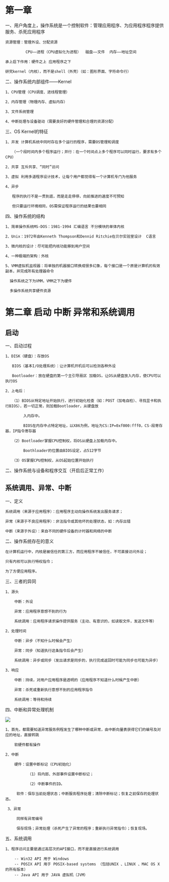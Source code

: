 # 第一章

一、用户角度上，操作系统是一个控制软件：管理应用程序、为应用程序程序提供服务、杀死应用程序
    
    资源管理：管理外设、分配资源
    
             CPU——进程（CPU虚拟化为进程）  磁盘——文件  内存——地址空间
             
    承上启下作用：硬件之上 应用程序之下
    
    研究kernel（内核），而不是shell（外壳）（如：图形界面、字符命令行）
    
二、操作系统内部组件——Kernel

    1、CPU管理（CPU调度、进线程管理）
    
    2、内存管理（物理内存、虚拟内存）
    
    3、文件系统管理
    
    4、中断处理与设备驱动（需要良好的硬件管理和合理的资源分配）
    
三、OS Kernel的特征

    1、并发 计算机系统中同时存在多个运行的程序，需要OS管理和调度
       
       （一个段时间内多个程序运行；并行：在一个时间点上多个程序可以同时运行，要求有多个CPU）
       
    2、共享 互斥共享、“同时”访问
    
    3、虚拟 利用多道程序设计技术，让每个用户都觉得有一个计算机专门为他服务
    
    4、异步
    
       程序的执行不是一贯到底，而是走走停停，向前推进的速度不可预知
       
       但只要运行环境相同，OS需保证程序运行的结果也要相同
    
四、操作系统的结构

    1、简单操作系统MS-DOS：1981-1994 汇编语言 不分模块的单体内核
    
    2、Unix：1972年由Kenneth Thompson和Dennid Ritchie在贝尔实验室设计  C语言
    
    3、微内核的设计：尽可能把内核功能移到用户空间
    
    4、一种极端的架构：外核
    
    5、VMM虚拟机监视器：将单独的机器接口转换成很多幻象，每个接口是一个原是计算机的有效副本，并完成所有处理器命令
    
      操作系统之下为VMM，VMM之下为硬件
      
      多操作系统共享硬件资源
      
# 第二章 启动 中断 异常和系统调用

## 启动

一、启动过程

    1、DISK（硬盘）：存放OS    
    
       BIOS（基本I/O处理系统）：让计算机开机后可以检测各种外设  
       
       Bootloader：放在硬盘的第一个主引导扇区 加载OS，让OS从硬盘放入内存，使CPU可以执行OS
       
    2、上电后：
    
       （1）BIOS从特定地址开始执行，进行初始化检查（如：POST（加电自检）、寻找显卡和执行BIOS），若一切正常，则加载Bootloader，从硬盘放
       
            入内存中。
    
            BIOS在内存中占特定地址，以X86为例，地址为CS:IP=0xf000:fff0，CS-段寄存器，IP指令寄存器
           
       （2）Bootloader掌握CPU控制权，将OS从硬盘上加载内存中。    
       
            Boothloader的位置由BIOS设定，占512字节
            
       （3）OS掌握CPU控制权，从OS起始位置开始执行
       
二、操作系统与设备和程序交互（开启后正常工作）

## 系统调用、异常、中断

一、定义

    系统调用（来源于应用程序）：应用程序主动向操作系统发出服务请求；

    异常（来源于不良应用程序）：非法指令或其他坏的处理状态，如：内存出错
    
    中断（来源于外设）：来自不同的硬件设备的计时器和网络的中断
    
二、操作系统存在的意义

    在计算机运行中，内核是被信任的第三方，而应用程序不被信任，不可直接访问外设；
    
    只有内核可以执行特权指令；
    
    为了方便应用程序。
    
三、三者的异同

    1、源头
    
        中断：外设
        
        异常：应用程序意想不到的行为
        
        系统调用：应用程序请求操作提供服务（主动、有意识的，如读取文件，发送文件等）
   
    2、处理时间
   
        中断：异步（不知什么时候会产生）
        
        异常：同步（知道执行这条指令后会产生）
        
        系统调用：异步或同步（发出请求是同步的，执行完成返回时可能为同步也可能为异步）
        
    3、响应
        
        中断：持续，对用户应用程序是透明的（应用程序不知道什么时候产生中断）
        
        异常：杀死或重新执行意想不到的应用程序指令
        
        系统调用：等待和持续
       
四、中断和异常处理机制

![](https://i.bmp.ovh/imgs/2020/04/5ca03bd05d40b7a5.png)

    1、首先，都需要知道异常服务例程发生了哪种中断或异常，由中断向量表获得它们的编号及对应的地址，直接转跳
        
        软硬件都有操作
        
    2、中断
    
        硬件：设置中断标记（CPU初始化）
        
              （1）将内部、外部事件设置中断标记；
              
              （2）中断事件的ID。
              
         软件：保存当前处理状态；中断服务程序处理；清除中断标记；恢复之前保存的处理状态。
         
     3、异常
     
         同样有异常编号
        
         保存现场；异常处理（杀死产生了异常的程序；重新执行异常指令）；恢复现场。
         
五、系统调用

    1、程序访问主要是通过高层次的API接口，而不是直接进行系统调用
    
        -- Win32 API 用于 Windows
        -- POSIX API 用于 POSIX-based systems （包括UNIX 、LINUX 、MAC OS X 的所有版本）
        -- Java API 用于 JAVA 虚拟机（JVM）
    
    

        

           
           
       

   


